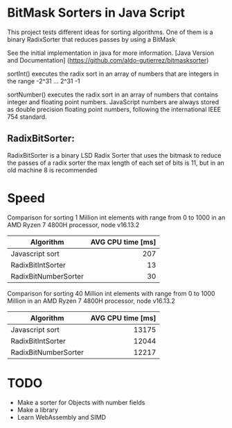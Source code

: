 # BitMask Sorters in Java Script
This project tests different ideas for sorting algorithms.
One of them is a binary RadixSorter that reduces passes by using a BitMask

See the initial implementation in java for more information.
[Java Version and Documentation] (https://github.com/aldo-gutierrez/bitmasksorter)

sortInt() executes the radix sort in an array of numbers that are integers in the range -2^31 ... 2^31 -1

sortNumber() executes the radix sort in an array of numbers that contains integer and floating point numbers.
JavaScript numbers are always stored as double precision floating point numbers, following the international IEEE 754 standard.

## RadixBitSorter:
RadixBitSorter is a binary LSD Radix Sorter that uses the bitmask to reduce the passes of a radix sorter
the max length of each set of bits is 11, but in an old machine 8 is recommended

# Speed
Comparison for sorting 1 Million int elements with range from 0 to 1000 in an AMD Ryzen 7 4800H processor,
node v16.13.2

| Algorithm               | AVG CPU time [ms] |
|-------------------------|------------------:|
| Javascript sort         |               207 |
| RadixBitIntSorter       |                13 |
| RadixBitNumberSorter    |                30 |


Comparison for sorting 40 Million int elements with range from 0 to 1000 Million in an AMD Ryzen 7 4800H processor,
node v16.13.2


| Algorithm            | AVG CPU time [ms] |
|----------------------|------------------:|
| Javascript sort      |             13175 |
| RadixBitIntSorter    |             12044 |
| RadixBitNumberSorter |             12217 |

# TODO
- Make a sorter for Objects with number fields
- Make a library
- Learn WebAssembly and SIMD